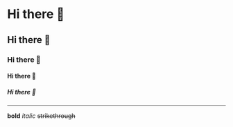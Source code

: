 # Hi there 👋
## Hi there 👋
### Hi there 👋
#### Hi there 👋
##### Hi there 👋
---
**bold**
*italic*
~~strikethrough~~
